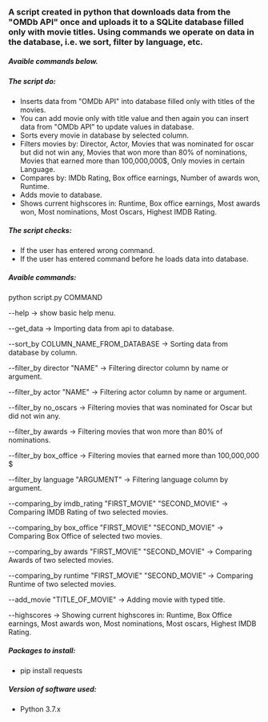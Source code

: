 ### A script created in python that downloads data from the "OMDb API" once and uploads it to a SQLite database filled only with movie titles. Using commands we operate on data in the database, i.e. we sort, filter by language, etc.

##### Avaible commands below.

##### The script do:
- Inserts data from "OMDb API" into database filled only with titles of the movies.
- You can add movie only with title value and then again you can insert data from "OMDb API" to update values in database.
- Sorts every movie in database by selected column.
- Filters movies by:
  Director, 
  Actor, 
  Movies that was nominated  for oscar but did not win any, 
  Movies that won more than 80% of nominations, 
  Movies that earned more than 100,000,000$,
  Only movies in certain Language.
- Compares by:
  IMDb Rating,
  Box office earnings,
  Number of awards won,
  Runtime.
- Adds movie to database.
- Shows current highscores in:
  Runtime,
  Box office earnings,
  Most awards won,
  Most nominations,
  Most Oscars,
  Highest IMDB Rating.

##### The script checks: 
- If the user has entered wrong command.
- If the user has entered command before he loads data into database.

##### Avaible commands:

python script.py COMMAND

--help -> show basic help menu.

--get_data -> Importing data from api to database. 

--sort_by COLUMN_NAME_FROM_DATABASE -> Sorting data from database by column.

--filter_by director "NAME" -> Filtering director column by name or argument. 

--filter_by actor "NAME" -> Filtering actor column by name or argument. 

--filter_by no_oscars -> Filtering movies that was nominated for Oscar but did not win any. 

--filter_by awards -> Filtering movies that won more than 80% of nominations. 

--filter_by box_office -> Filtering movies that earned more than 100,000,000 $ 

--filter_by language "ARGUMENT" -> Filtering language column by argument. 

--comparing_by imdb_rating "FIRST_MOVIE" "SECOND_MOVIE" -> Comparing IMDB Rating of two selected movies. 

--comparing_by box_office "FIRST_MOVIE" "SECOND_MOVIE" -> Comparing Box Office of selected two movies. 

--comparing_by awards "FIRST_MOVIE" "SECOND_MOVIE" -> Comparing Awards of two selected movies. 

--comparing_by runtime "FIRST_MOVIE" "SECOND_MOVIE" -> Comparing Runtime of two selected movies. 

--add_movie "TITLE_OF_MOVIE" -> Adding movie with typed title. 

--highscores -> Showing current highscores in: Runtime, Box Office earnings, Most awards won, 
Most nominations, Most oscars, Highest IMDB Rating.

##### Packages to install:
- pip install requests

##### Version of software used:
- Python 3.7.x
